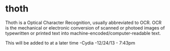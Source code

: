thoth
=====

Thoth is a Optical Character Recognition, usually abbreviated to OCR. OCR is  the mechanical or electronic conversion of scanned or photoed images of typewritten or printed text into machine-encoded/computer-readable text. 


This will be added to at a later time
-Cydia
-12/24/13 - 7:43pm
